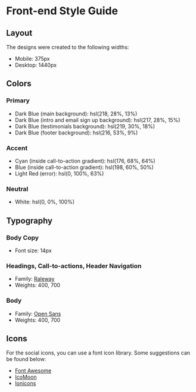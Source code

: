 # Front-end Style Guide

## Layout

The designs were created to the following widths:

- Mobile: 375px
- Desktop: 1440px

## Colors

### Primary

- Dark Blue (main background): hsl(218, 28%, 13%)
- Dark Blue (intro and email sign up background): hsl(217, 28%, 15%)
- Dark Blue (testimonials background): hsl(219, 30%, 18%)
- Dark Blue (footer background): hsl(216, 53%, 9%)

### Accent

- Cyan (inside call-to-action gradient): hsl(176, 68%, 64%)
- Blue (inside call-to-action gradient): hsl(198, 60%, 50%)
- Light Red (error): hsl(0, 100%, 63%)

### Neutral

- White: hsl(0, 0%, 100%)

## Typography

### Body Copy

- Font size: 14px

### Headings, Call-to-actions, Header Navigation

- Family: [Raleway](https://fonts.google.com/specimen/Raleway)
- Weights: 400, 700

### Body

- Family: [Open Sans](https://fonts.google.com/specimen/Open+Sans)
- Weights: 400, 700

## Icons

For the social icons, you can use a font icon library. Some suggestions can be found below:

- [Font Awesome](https://fontawesome.com/)
- [IcoMoon](https://icomoon.io/)
- [Ionicons](https://ionicons.com/)
